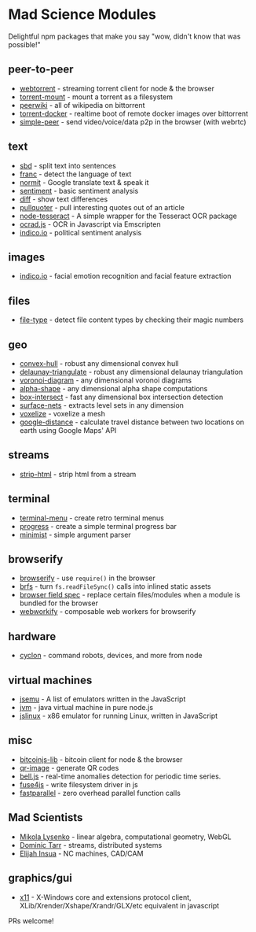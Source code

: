 Mad Science Modules
===================

Delightful npm packages that make you say "wow, didn't know that was possible!"

## peer-to-peer
- [webtorrent](https://www.npmjs.com/package/webtorrent) - streaming torrent client for node & the browser
- [torrent-mount](https://www.npmjs.com/package/torrent-mount) - mount a torrent as a filesystem
- [peerwiki](https://www.npmjs.com/package/peerwiki) - all of wikipedia on bittorrent
- [torrent-docker](https://www.npmjs.com/package/torrent-docker) - realtime boot of remote docker images over bittorrent
- [simple-peer](https://www.npmjs.com/package/simple-peer) - send video/voice/data p2p in the browser (with webrtc)

## text
- [sbd](https://www.npmjs.com/package/sbd) - split text into sentences
- [franc](https://www.npmjs.com/package/franc) - detect the language of text
- [normit](https://www.npmjs.com/package/normit) - Google translate text & speak it
- [sentiment](https://www.npmjs.com/package/sentiment) - basic sentiment analysis
- [diff](https://www.npmjs.com/package/diff) - show text differences
- [pullquoter](https://www.npmjs.com/package/pullquoter) - pull interesting quotes out of an article
- [node-tesseract](https://www.npmjs.com/package/node-tesseract) - A simple wrapper for the Tesseract OCR package
- [ocrad.js](https://www.npmjs.com/package/ocrad.js) - OCR in Javascript via Emscripten
- [indico.io](https://www.npmjs.com/package/indico.io) - political sentiment analysis

## images
- [indico.io](https://www.npmjs.com/package/indico.io) - facial emotion recognition and facial feature extraction

## files
- [file-type](https://www.npmjs.com/package/file-type) - detect file content types by checking their magic numbers

## geo
- [convex-hull](https://www.npmjs.com/package/convex-hull) - robust any dimensional convex hull
- [delaunay-triangulate](https://www.npmjs.com/package/delaunay-triangulate) - robust any dimensional delaunay triangulation
- [voronoi-diagram](https://www.npmjs.com/package/voronoi-diagram) - any dimensional voronoi diagrams
- [alpha-shape](https://www.npmjs.com/package/alpha-shape) - any dimensional alpha shape computations
- [box-intersect](https://www.npmjs.com/package/box-intersect) - fast any dimensional box intersection detection
- [surface-nets](https://www.npmjs.com/package/surface-nets) - extracts level sets in any dimension
- [voxelize](https://www.npmjs.com/package/voxelize) - voxelize a mesh
- [google-distance](https://www.npmjs.com/package/google-distance) - calculate travel distance between two locations on earth using Google Maps' API

## streams
- [strip-html](https://www.npmjs.com/package/strip-html) - strip html from a stream

## terminal
- [terminal-menu](https://www.npmjs.com/package/terminal-menu) - create retro terminal menus
- [progress](https://www.npmjs.com/package/progress) - create a simple terminal progress bar
- [minimist](https://www.npmjs.com/package/minimist) - simple argument parser

## browserify
- [browserify](https://npmjs.org/package/browserify) - use `require()` in the browser
- [brfs](https://www.npmjs.com/package/brfs) - turn `fs.readFileSync()` calls into inlined static assets
- [browser field spec](https://gist.github.com/defunctzombie/4339901) - replace certain files/modules when a module is bundled for the browser
- [webworkify](https://www.npmjs.com/package/webworkify) - composable web workers for browserify

## hardware
- [cyclon](https://www.npmjs.com/package/cylon) - command robots, devices, and more from node

## virtual machines
- [jsemu](https://github.com/fcambus/jsemu) - A list of emulators written in the JavaScript
- [jvm](https://www.npmjs.com/package/node-jvm) - java virtual machine in pure node.js
- [jslinux](https://www.npmjs.com/package/jslinux) - x86 emulator for running Linux, written in JavaScript

## misc
- [bitcoinjs-lib](https://www.npmjs.com/package/bitcoinjs-lib) - bitcoin client for node & the browser
- [qr-image](https://www.npmjs.com/package/qr-image) - generate QR codes
- [bell.js](https://www.npmjs.com/package/bell.js) - real-time anomalies detection for periodic time series.
- [fuse4js](https://www.npmjs.com/package/fuse4js) - write filesystem driver in js
- [fastparallel](https://www.npmjs.com/package/fastparallel) - zero overhead parallel function calls

## Mad Scientists
- [Mikola Lysenko](https://www.npmjs.com/~mikolalysenko) - linear algebra, computational geometry, WebGL
- [Dominic Tarr](https://www.npmjs.com/~dominictarr) - streams, distributed systems
- [Elijah Insua](https://www.npmjs.com/~tmpvar) - NC machines, CAD/CAM

## graphics/gui
- [x11](https://www.npmjs.com/package/x11) - X-Windows core and extensions protocol client, XLib/Xrender/Xshape/Xrandr/GLX/etc equivalent in javascript

PRs welcome!
